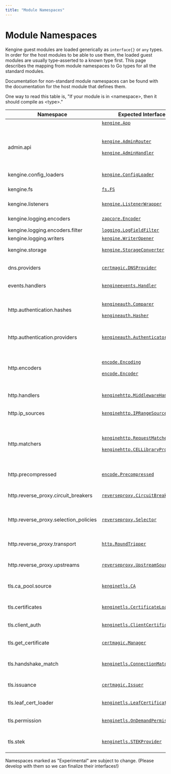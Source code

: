 ```yaml
---
title: "Module Namespaces"
---
```


# Module Namespaces

Kengine guest modules are loaded generically as `interface{}` or `any` types. In order for the host modules to be able to use them, the loaded guest modules are usually type-asserted to a known type first. This page describes the mapping from module namespaces to Go types for all the standard modules.

Documentation for non-standard module namespaces can be found with the documentation for the host module that defines them.

<aside class="tip">
	One way to read this table is, "If your module is in &lt;namespace&gt;, then it should compile as &lt;type&gt;."
</aside>

| Namespace                             | Expected Interface Type                                                                                                                                                                                                                                      | Description                                                    | Notes                     |
| ------------------------------------- | ------------------------------------------------------------------------------------------------------------------------------------------------------------------------------------------------------------------------------------------------------------ | -------------------------------------------------------------- | ------------------------- |
|                                       | [`kengine.App`](https://pkg.go.dev/github.com/khulnasoft/kengine/v2#App)                                                                                                                                                                                     | Kengine app                                                    |
| admin.api                             | [`kengine.AdminRouter`](https://pkg.go.dev/github.com/khulnasoft/kengine/v2#AdminRouter)<br><br>[`kengine.AdminHandler`](https://pkg.go.dev/github.com/khulnasoft/kengine/v2#AdminHandler)                                                                   | Registers HTTP routes for admin<br><br>HTTP handler middleware |
| kengine.config_loaders                | [`kengine.ConfigLoader`](https://pkg.go.dev/github.com/khulnasoft/kengine/v2#ConfigLoader)                                                                                                                                                                   | Loads a config                                                 | <i>⚠️ Experimental</i>    |
| kengine.fs                            | [`fs.FS`](https://pkg.go.dev/io/fs#FS)                                                                                                                                                                                                                       | Virtual file system                                            | <i>⚠️ Experimental</i>    |
| kengine.listeners                     | [`kengine.ListenerWrapper`](https://pkg.go.dev/github.com/khulnasoft/kengine/v2#ListenerWrapper)                                                                                                                                                             | Wrap network listeners                                         |
| kengine.logging.encoders              | [`zapcore.Encoder`](https://pkg.go.dev/go.uber.org/zap/zapcore#Encoder)                                                                                                                                                                                      | Log entry encoder                                              |
| kengine.logging.encoders.filter       | [`logging.LogFieldFilter`](https://pkg.go.dev/github.com/khulnasoft/kengine/v2/modules/logging#LogFieldFilter)                                                                                                                                               | Log field filter                                               |
| kengine.logging.writers               | [`kengine.WriterOpener`](https://pkg.go.dev/github.com/khulnasoft/kengine/v2#WriterOpener)                                                                                                                                                                   | Log writers                                                    |
| kengine.storage                       | [`kengine.StorageConverter`](https://pkg.go.dev/github.com/khulnasoft/kengine/v2#StorageConverter)                                                                                                                                                           | Storage backends                                               |
| dns.providers                         | [`certmagic.DNSProvider`](https://pkg.go.dev/github.com/khulnasoft/certmagic#DNSProvider)                                                                                                                                                                    | DNS challenge solver                                           |
| events.handlers                       | [`kengineevents.Handler`](https://pkg.go.dev/github.com/khulnasoft/kengine/v2/modules/kengineevents#Handler)                                                                                                                                                 | Event handlers                                                 | <i>⚠️ Experimental</i>    |
| http.authentication.hashes            | [`kengineauth.Comparer`](https://pkg.go.dev/github.com/khulnasoft/kengine/v2/modules/kenginehttp/kengineauth#Comparer)<br><br>[`kengineauth.Hasher`](https://pkg.go.dev/github.com/khulnasoft/kengine/v2/modules/kenginehttp/kengineauth#Hasher)             | Password comparers<br><br>Password hashers                     |
| http.authentication.providers         | [`kengineauth.Authenticator`](https://pkg.go.dev/github.com/khulnasoft/kengine/v2/modules/kenginehttp/kengineauth#Authenticator)                                                                                                                             | HTTP authentication providers                                  |
| http.encoders                         | [`encode.Encoding`](https://pkg.go.dev/github.com/khulnasoft/kengine/v2/modules/kenginehttp/encode#Encoding)<br><br>[`encode.Encoder`](https://pkg.go.dev/github.com/khulnasoft/kengine/v2/modules/kenginehttp/encode#Encoder)                               | Creates an encoder (compression)<br><br>Encodes a data stream  |
| http.handlers                         | [`kenginehttp.MiddlewareHandler`](https://pkg.go.dev/github.com/khulnasoft/kengine/v2/modules/kenginehttp#MiddlewareHandler)                                                                                                                                 | HTTP handlers                                                  |
| http.ip_sources                       | [`kenginehttp.IPRangeSource`](https://pkg.go.dev/github.com/khulnasoft/kengine/v2/modules/kenginehttp#IPRangeSource)                                                                                                                                         | IP ranges for trusted proxies                                  |
| http.matchers                         | [`kenginehttp.RequestMatcher`](https://pkg.go.dev/github.com/khulnasoft/kengine/v2/modules/kenginehttp#RequestMatcher)<br><br>[`kenginehttp.CELLibraryProducer`](https://pkg.go.dev/github.com/khulnasoft/kengine/v2/modules/kenginehttp#CELLibraryProducer) | HTTP request matchers<br><br>Support for CEL expressions       | <br><br><i>(Optional)</i> |
| http.precompressed                    | [`encode.Precompressed`](https://pkg.go.dev/github.com/khulnasoft/kengine/v2/modules/kenginehttp/encode#Precompressed)                                                                                                                                       | Supported precompress mappings                                 |
| http.reverse_proxy.circuit_breakers   | [`reverseproxy.CircuitBreaker`](https://pkg.go.dev/github.com/khulnasoft/kengine/v2/modules/kenginehttp/reverseproxy#CircuitBreaker)                                                                                                                         | Reverse proxy circuit breakers                                 |
| http.reverse_proxy.selection_policies | [`reverseproxy.Selector`](https://pkg.go.dev/github.com/khulnasoft/kengine/v2/modules/kenginehttp/reverseproxy#Selector)                                                                                                                                     | Load balancing selection policies                              |
| http.reverse_proxy.transport          | [`http.RoundTripper`](https://pkg.go.dev/net/http#RoundTripper)                                                                                                                                                                                              | HTTP reverse proxy transports                                  |
| http.reverse_proxy.upstreams          | [`reverseproxy.UpstreamSource`](https://pkg.go.dev/github.com/khulnasoft/kengine/v2/modules/kenginehttp/reverseproxy#UpstreamSource)                                                                                                                         | Dynamic upstream source                                        | <i>⚠️ Experimental</i>    |
| tls.ca_pool.source                    | [`kenginetls.CA`](https://pkg.go.dev/github.com/khulnasoft/kengine/v2/modules/kenginetls#CA)                                                                                                                                                                 | Source of trusted root certs                                   |
| tls.certificates                      | [`kenginetls.CertificateLoader`](https://pkg.go.dev/github.com/khulnasoft/kengine/v2/modules/kenginetls#CertificateLoader)                                                                                                                                   | TLS certificate source                                         |
| tls.client_auth                       | [`kenginetls.ClientCertificateVerifier`](https://pkg.go.dev/github.com/khulnasoft/kengine/v2/modules/kenginetls#ClientCertificateVerifier)                                                                                                                   | Verifies client certificates                                   |
| tls.get_certificate                   | [`certmagic.Manager`](https://pkg.go.dev/github.com/khulnasoft/certmagic#Manager)                                                                                                                                                                            | TLS certificate manager                                        | <i>⚠️ Experimental</i>    |
| tls.handshake_match                   | [`kenginetls.ConnectionMatcher`](https://pkg.go.dev/github.com/khulnasoft/kengine/v2/modules/kenginetls#ConnectionMatcher)                                                                                                                                   | TLS connection matcher                                         |
| tls.issuance                          | [`certmagic.Issuer`](https://pkg.go.dev/github.com/khulnasoft/certmagic#Issuer)                                                                                                                                                                              | TLS certificate issuer                                         |
| tls.leaf_cert_loader                  | [`kenginetls.LeafCertificateLoader`](https://pkg.go.dev/github.com/khulnasoft/kengine/v2/modules/kenginetls#LeafCertificateLoader)                                                                                                                           | Loads trusted leaf certs                                       |
| tls.permission                        | [`kenginetls.OnDemandPermission`](https://pkg.go.dev/github.com/khulnasoft/kengine/v2/modules/kenginetls#OnDemandPermission)                                                                                                                                 | Whether to obtain a cert for a domain                          | <i>⚠️ Experimental</i>    |
| tls.stek                              | [`kenginetls.STEKProvider`](https://pkg.go.dev/github.com/khulnasoft/kengine/v2/modules/kenginetls#STEKProvider)                                                                                                                                             | TLS session ticket key source                                  |

Namespaces marked as "Experimental" are subject to change. (Please develop with them so we can finalize their interfaces!)
